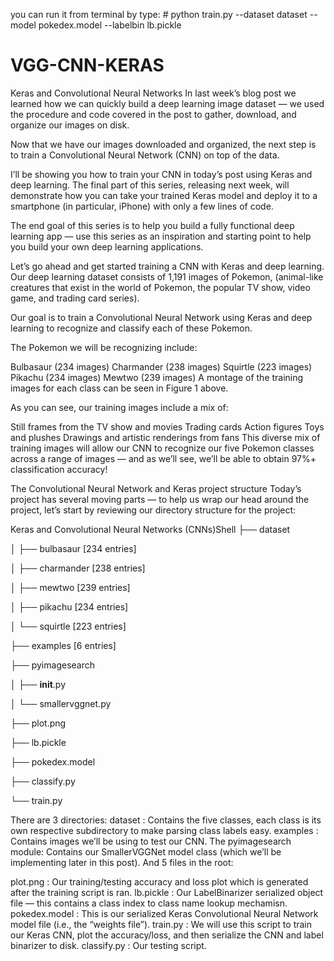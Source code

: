 you can run it from terminal by type: # python train.py --dataset dataset --model pokedex.model --labelbin lb.pickle


# VGG-CNN-KERAS
Keras and Convolutional Neural Networks
In last week’s blog post we learned how we can quickly build a deep learning image dataset — we used the procedure and code covered in the post to gather, download, and organize our images on disk.

Now that we have our images downloaded and organized, the next step is to train a Convolutional Neural Network (CNN) on top of the data.

I’ll be showing you how to train your CNN in today’s post using Keras and deep learning. The final part of this series, releasing next week, will demonstrate how you can take your trained Keras model and deploy it to a smartphone (in particular, iPhone) with only a few lines of code.

The end goal of this series is to help you build a fully functional deep learning app — use this series as an inspiration and starting point to help you build your own deep learning applications.

Let’s go ahead and get started training a CNN with Keras and deep learning.
Our deep learning dataset consists of 1,191 images of Pokemon, (animal-like creatures that exist in the world of Pokemon, the popular TV show, video game, and trading card series).

Our goal is to train a Convolutional Neural Network using Keras and deep learning to recognize and classify each of these Pokemon.

The Pokemon we will be recognizing include:

Bulbasaur (234 images)
Charmander (238 images)
Squirtle (223 images)
Pikachu (234 images)
Mewtwo (239 images)
A montage of the training images for each class can be seen in Figure 1 above.

As you can see, our training images include a mix of:

Still frames from the TV show and movies
Trading cards
Action figures
Toys and plushes
Drawings and artistic renderings from fans
This diverse mix of training images will allow our CNN to recognize our five Pokemon classes across a range of images — and as we’ll see, we’ll be able to obtain 97%+ classification accuracy!

The Convolutional Neural Network and Keras project structure
Today’s project has several moving parts — to help us wrap our head around the project, let’s start by reviewing our directory structure for the project:

Keras and Convolutional Neural Networks (CNNs)Shell
├── dataset

│   ├── bulbasaur [234 entries]

│   ├── charmander [238 entries]

│   ├── mewtwo [239 entries]

│   ├── pikachu [234 entries]

│   └── squirtle [223 entries]

├── examples [6 entries]

├── pyimagesearch

│   ├── __init__.py

│   └── smallervggnet.py

├── plot.png

├── lb.pickle

├── pokedex.model

├── classify.py

└── train.py

There are 3 directories:
dataset : Contains the five classes, each class is its own respective subdirectory to make parsing class labels easy.
examples : Contains images we’ll be using to test our CNN.
The pyimagesearch  module: Contains our SmallerVGGNet  model class (which we’ll be implementing later in this post).
And 5 files in the root:

plot.png : Our training/testing accuracy and loss plot which is generated after the training script is ran.
lb.pickle : Our LabelBinarizer  serialized object file — this contains a class index to class name lookup mechamisn.
pokedex.model : This is our serialized Keras Convolutional Neural Network model file (i.e., the “weights file”).
train.py : We will use this script to train our Keras CNN, plot the accuracy/loss, and then serialize the CNN and label binarizer to disk.
classify.py : Our testing script.

